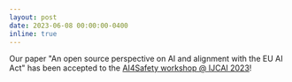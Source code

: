 ```yaml
---
layout: post
date: 2023-06-08 00:00:00-0400
inline: true
---
```


Our paper "An open source perspective on AI and alignment with the EU AI Act" has been accepted to the [AI4Safety workshop @ IJCAI 2023](https://www.aisafetyw.org)! 